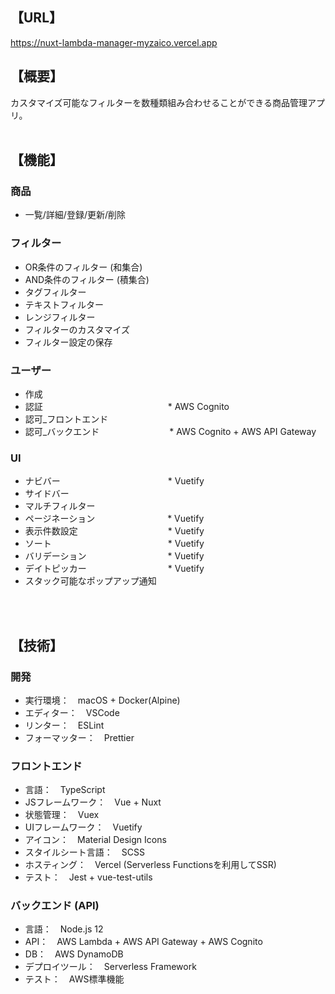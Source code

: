 ## 【URL】
https://nuxt-lambda-manager-myzaico.vercel.app

## 【概要】
カスタマイズ可能なフィルターを数種類組み合わせることができる商品管理アプリ。
<br>
<br>

## 【機能】
### 商品
- 一覧/詳細/登録/更新/削除

### フィルター
- OR条件のフィルター (和集合)
- AND条件のフィルター (積集合)
- タグフィルター
- テキストフィルター
- レンジフィルター
- フィルターのカスタマイズ
- フィルター設定の保存

### ユーザー
- 作成
- 認証 　　　　　　　　　　　　　　* AWS Cognito
- 認可_フロントエンド
- 認可_バックエンド　　　　　　　　* AWS Cognito + AWS API Gateway

### UI
- ナビバー　　　　　　　　　　　　 * Vuetify
- サイドバー
- マルチフィルター
- ページネーション　　　　　　　　 * Vuetify
- 表示件数設定　　　　　　　　　　 * Vuetify
- ソート　　　　　　　　　　　　　 * Vuetify
- バリデーション　　　　　　　　　 * Vuetify
- デイトピッカー　　　　　　　　　 * Vuetify
- スタック可能なポップアップ通知
<br>
<br>

## 【技術】
### 開発
- 実行環境：　macOS + Docker(Alpine)
- エディター：　VSCode
- リンター：　ESLint
- フォーマッター：　Prettier

### フロントエンド
- 言語：　TypeScript
- JSフレームワーク：　Vue + Nuxt
- 状態管理：　Vuex
- UIフレームワーク：　Vuetify
- アイコン：　Material Design Icons
- スタイルシート言語：　SCSS
- ホスティング：　Vercel (Serverless Functionsを利用してSSR)
- テスト：　Jest + vue-test-utils

### バックエンド (API)
- 言語：　Node.js 12
- API：　AWS Lambda + AWS API Gateway + AWS Cognito
- DB：　AWS DynamoDB
- デプロイツール：　Serverless Framework
- テスト：　AWS標準機能